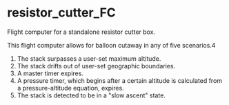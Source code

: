 # resistor_cutter_FC
Flight computer for a standalone resistor cutter box.

This flight computer allows for balloon cutaway in any of five scenarios.4
1) The stack surpasses a user-set maximum altitude.
2) The stack drifts out of user-set geographic boundaries.
3) A master timer expires.
4) A pressure timer, which begins after a certain altitude is calculated from a pressure-altitude equation, expires.
5) The stack is detected to be in a "slow ascent" state.
